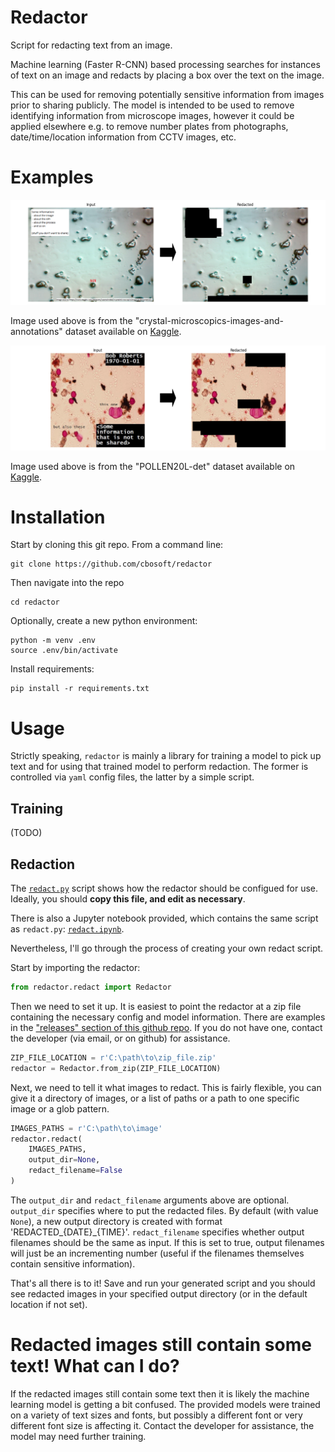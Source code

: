 # Redactor

Script for redacting text from an image.

Machine learning (Faster R-CNN) based processing searches for instances of text on an image and redacts by placing a box over the text on the image.

This can be used for removing potentially sensitive information from images prior to sharing publicly. The model is intended to be used to remove identifying information from microscope images, however it could be applied elsewhere e.g. to remove number plates from photographs, date/time/location information from CCTV images, etc.

# Examples

![example 1](https://raw.githubusercontent.com/cbosoft/redactor/master/example_data/redacted_1.png?raw=true)

Image used above is from the "crystal-microscopics-images-and-annotations" dataset available on [Kaggle](http://www.kaggle.com/datasets/usamaimdad/crystalmicroscopicsimagesandannotations).

![example 2](https://raw.githubusercontent.com/cbosoft/redactor/master/example_data/redacted_2.png?raw=true)

Image used above is from the "POLLEN20L-det" dataset available on [Kaggle](https://www.kaggle.com/datasets/nataliakhanzhina/pollen20ldet).

# Installation
Start by cloning this git repo. From a command line:

```shell
git clone https://github.com/cbosoft/redactor
```

Then navigate into the repo

```shell
cd redactor
```

Optionally, create a new python environment:

```shell
python -m venv .env
source .env/bin/activate
```

Install requirements:

```shell
pip install -r requirements.txt
```

# Usage
Strictly speaking, `redactor` is mainly a library for training a model to pick up text and for using that trained model to perform redaction. The former is controlled via `yaml` config files, the latter by a simple script.

## Training
(TODO)

## Redaction

The [`redact.py`](redact.py) script shows how the redactor should be configued for use. Ideally, you should **copy this file, and edit as necessary**.

There is also a Jupyter notebook provided, which contains the same script as `redact.py`: [`redact.ipynb`](redact.ipynb).

Nevertheless, I'll go through the process of creating your own redact script.

Start by importing the redactor:

```python
from redactor.redact import Redactor
```

Then we need to set it up. It is easiest to point the redactor at a zip file containing the necessary config and model information. There are examples in the ["releases" section of this github repo](https://github.com/cbosoft/redactor/releases). If you do not have one, contact the developer (via email, or on github) for assistance.

```python
ZIP_FILE_LOCATION = r'C:\path\to\zip_file.zip'
redactor = Redactor.from_zip(ZIP_FILE_LOCATION)
```

Next, we need to tell it what images to redact. This is fairly flexible, you can give it a directory of images, or a list of paths or a path to one specific image or a glob pattern.

```python
IMAGES_PATHS = r'C:\path\to\image'
redactor.redact(
    IMAGES_PATHS,
    output_dir=None,
    redact_filename=False
)
```

The `output_dir` and `redact_filename` arguments above are optional. `output_dir` specifies where to put the redacted files. By default (with value `None`), a new output directory is created with format 'REDACTED_{DATE}_{TIME}'. `redact_filename` specifies whether output filenames should be the same as input. If this is set to true, output filenames will just be an incrementing number (useful if the filenames themselves contain sensitive information).

That's all there is to it! Save and run your generated script and you should see redacted images in your specified output directory (or in the default location if not set).

# Redacted images still contain some text! What can I do?

If the redacted images still contain some text then it is likely the machine learning model is getting a bit confused. The provided models were trained on a variety of text sizes and fonts, but possibly a different font or very different font size is affecting it. Contact the developer for assistance, the model may need further training.
